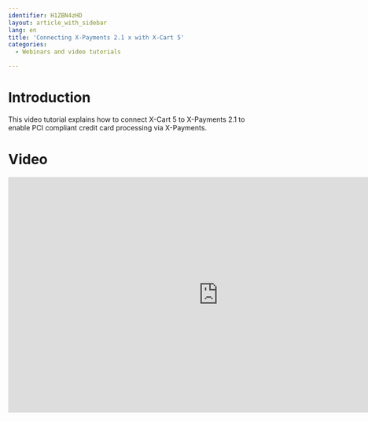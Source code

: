 ```yaml
---
identifier: H1ZBN4zHD
layout: article_with_sidebar
lang: en
title: 'Connecting X-Payments 2.1 x with X-Cart 5'
categories:
  - Webinars and video tutorials

---
```



# Introduction

This video tutorial explains how to connect X-Cart 5 to X-Payments 2.1 to enable PCI compliant credit card processing via X-Payments.

# Video

<iframe class="youtube-player" type="text/html" style="width: 853px; height: 480px" src="http://www.youtube.com/embed/6cQ9xzzGxow" frameborder="0"></iframe>